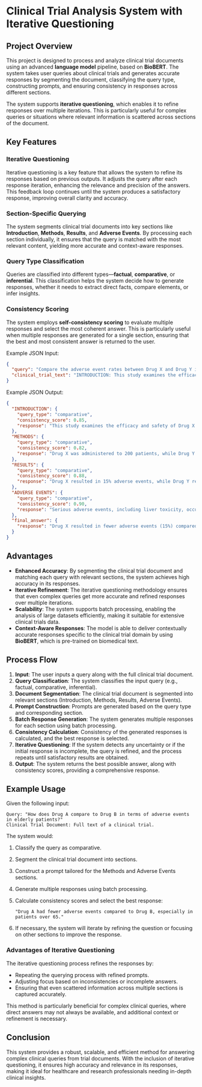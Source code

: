 # Clinical Trial Analysis System with Iterative Questioning

## Project Overview

This project is designed to process and analyze clinical trial documents using an advanced **language model** pipeline, based on **BioBERT**. The system takes user queries about clinical trials and generates accurate responses by segmenting the document, classifying the query type, constructing prompts, and ensuring consistency in responses across different sections.

The system supports **iterative questioning**, which enables it to refine responses over multiple iterations. This is particularly useful for complex queries or situations where relevant information is scattered across sections of the document.

## Key Features

### Iterative Questioning

Iterative questioning is a key feature that allows the system to refine its responses based on previous outputs. It adjusts the query after each response iteration, enhancing the relevance and precision of the answers. This feedback loop continues until the system produces a satisfactory response, improving overall clarity and accuracy.

### Section-Specific Querying

The system segments clinical trial documents into key sections like **Introduction**, **Methods**, **Results**, and **Adverse Events**. By processing each section individually, it ensures that the query is matched with the most relevant content, yielding more accurate and context-aware responses.

### Query Type Classification

Queries are classified into different types—**factual**, **comparative**, or **inferential**. This classification helps the system decide how to generate responses, whether it needs to extract direct facts, compare elements, or infer insights.

### Consistency Scoring

The system employs **self-consistency scoring** to evaluate multiple responses and select the most coherent answer. This is particularly useful when multiple responses are generated for a single section, ensuring that the best and most consistent answer is returned to the user.

Example JSON Input:
```json
{
  "query": "Compare the adverse event rates between Drug X and Drug Y in elderly patients.",
  "clinical_trial_text": "INTRODUCTION: This study examines the efficacy and safety of Drug X and Drug Y in treating elderly patients with diabetes. METHODS: Drug X was administered to 200 patients, while Drug Y was administered to 150 patients over a 12-month period. RESULTS: Drug X resulted in 15% adverse events, while Drug Y resulted in 20% adverse events. ADVERSE EVENTS: Both drugs caused mild gastrointestinal issues in 5% of patients. Serious adverse events, including liver toxicity, occurred in 10% of Drug Y patients, compared to 5% in Drug X patients."
}
```

Example JSON Output:

```json
{
  "INTRODUCTION": {
    "query_type": "comparative",
    "consistency_score": 0.85,
    "response": "This study examines the efficacy and safety of Drug X and Drug Y in elderly patients with diabetes."
  },
  "METHODS": {
    "query_type": "comparative",
    "consistency_score": 0.82,
    "response": "Drug X was administered to 200 patients, while Drug Y was administered to 150 patients over a 12-month period."
  },
  "RESULTS": {
    "query_type": "comparative",
    "consistency_score": 0.88,
    "response": "Drug X resulted in 15% adverse events, while Drug Y resulted in 20% adverse events."
  },
  "ADVERSE EVENTS": {
    "query_type": "comparative",
    "consistency_score": 0.90,
    "response": "Serious adverse events, including liver toxicity, occurred in 10% of Drug Y patients, compared to 5% in Drug X patients."
  },
  "final_answer": {
    "response": "Drug X resulted in fewer adverse events (15%) compared to Drug Y (20%). Additionally, serious adverse events were more common with Drug Y (10%) compared to Drug X (5%)."
  }
}

```

## Advantages

- **Enhanced Accuracy**: By segmenting the clinical trial document and matching each query with relevant sections, the system achieves high accuracy in its responses.
- **Iterative Refinement**: The iterative questioning methodology ensures that even complex queries get more accurate and refined responses over multiple iterations.
- **Scalability**: The system supports batch processing, enabling the analysis of large datasets efficiently, making it suitable for extensive clinical trials data.
- **Context-Aware Responses**: The model is able to deliver contextually accurate responses specific to the clinical trial domain by using **BioBERT**, which is pre-trained on biomedical text.

## Process Flow

1. **Input**: The user inputs a query along with the full clinical trial document.
2. **Query Classification**: The system classifies the input query (e.g., factual, comparative, inferential).
3. **Document Segmentation**: The clinical trial document is segmented into relevant sections (Introduction, Methods, Results, Adverse Events).
4. **Prompt Construction**: Prompts are generated based on the query type and corresponding section.
5. **Batch Response Generation**: The system generates multiple responses for each section using batch processing.
6. **Consistency Calculation**: Consistency of the generated responses is calculated, and the best response is selected.
7. **Iterative Questioning**: If the system detects any uncertainty or if the initial response is incomplete, the query is refined, and the process repeats until satisfactory results are obtained.
8. **Output**: The system returns the best possible answer, along with consistency scores, providing a comprehensive response.

## Example Usage

Given the following input:

```text
Query: "How does Drug A compare to Drug B in terms of adverse events in elderly patients?"
Clinical Trial Document: Full text of a clinical trial.
```

The system would:

1. Classify the query as comparative.
2. Segment the clinical trial document into sections.
3. Construct a prompt tailored for the Methods and Adverse Events sections.
4. Generate multiple responses using batch processing.
5. Calculate consistency scores and select the best response:

   ```text
   "Drug A had fewer adverse events compared to Drug B, especially in patients over 65."
   ```

6. If necessary, the system will iterate by refining the question or focusing on other sections to improve the response.

### Advantages of Iterative Questioning

The iterative questioning process refines the responses by:

- Repeating the querying process with refined prompts.
- Adjusting focus based on inconsistencies or incomplete answers.
- Ensuring that even scattered information across multiple sections is captured accurately.

This method is particularly beneficial for complex clinical queries, where direct answers may not always be available, and additional context or refinement is necessary.

## Conclusion

This system provides a robust, scalable, and efficient method for answering complex clinical queries from trial documents. With the inclusion of iterative questioning, it ensures high accuracy and relevance in its responses, making it ideal for healthcare and research professionals needing in-depth clinical insights.
